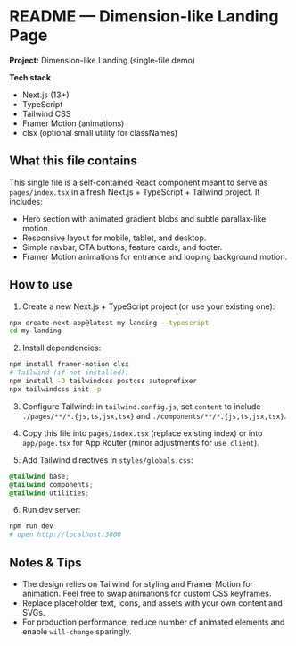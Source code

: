 # README — Dimension-like Landing Page

**Project:** Dimension-like Landing (single-file demo)

**Tech stack**
- Next.js (13+)
- TypeScript
- Tailwind CSS
- Framer Motion (animations)
- clsx (optional small utility for classNames)


## What this file contains
This single file is a self-contained React component meant to serve as `pages/index.tsx` in a fresh Next.js + TypeScript + Tailwind project.
It includes:
- Hero section with animated gradient blobs and subtle parallax-like motion.
- Responsive layout for mobile, tablet, and desktop.
- Simple navbar, CTA buttons, feature cards, and footer.
- Framer Motion animations for entrance and looping background motion.


## How to use
1. Create a new Next.js + TypeScript project (or use your existing one):

```bash
npx create-next-app@latest my-landing --typescript
cd my-landing
```

2. Install dependencies:

```bash
npm install framer-motion clsx
# Tailwind (if not installed):
npm install -D tailwindcss postcss autoprefixer
npx tailwindcss init -p
```

3. Configure Tailwind: in `tailwind.config.js`, set `content` to include `./pages/**/*.{js,ts,jsx,tsx}` and `./components/**/*.{js,ts,jsx,tsx}`.

4. Copy this file into `pages/index.tsx` (replace existing index) or into `app/page.tsx` for App Router (minor adjustments for `use client`).

5. Add Tailwind directives in `styles/globals.css`:

```css
@tailwind base;
@tailwind components;
@tailwind utilities;
```

6. Run dev server:

```bash
npm run dev
# open http://localhost:3000
```


## Notes & Tips
- The design relies on Tailwind for styling and Framer Motion for animation. Feel free to swap animations for custom CSS keyframes.
- Replace placeholder text, icons, and assets with your own content and SVGs.
- For production performance, reduce number of animated elements and enable `will-change` sparingly.
